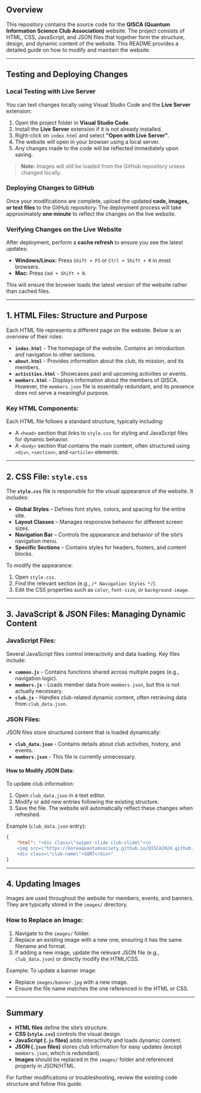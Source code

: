 ## Overview
This repository contains the source code for the **QISCA (Quantum Information Science Club Association)** website. The project consists of HTML, CSS, JavaScript, and JSON files that together form the structure, design, and dynamic content of the website. This README provides a detailed guide on how to modify and maintain the website.

---

## Testing and Deploying Changes

### Local Testing with Live Server
You can test changes locally using Visual Studio Code and the **Live Server** extension:
1. Open the project folder in **Visual Studio Code**.
2. Install the **Live Server** extension if it is not already installed.
3. Right-click on `index.html` and select **"Open with Live Server"**.
4. The website will open in your browser using a local server.
5. Any changes made to the code will be reflected immediately upon saving.

> **Note:** Images will still be loaded from the GitHub repository unless changed locally.

### Deploying Changes to GitHub
Once your modifications are complete, upload the updated **code, images, or text files** to the GitHub repository. The deployment process will take approximately **one minute** to reflect the changes on the live website.

### Verifying Changes on the Live Website
After deployment, perform a **cache refresh** to ensure you see the latest updates:
- **Windows/Linux:** Press `Shift + F5` or `Ctrl + Shift + R` in most browsers.
- **Mac:** Press `Cmd + Shift + R`.

This will ensure the browser loads the latest version of the website rather than cached files.


---

## 1. HTML Files: Structure and Purpose

Each HTML file represents a different page on the website. Below is an overview of their roles:

- **`index.html`** - The homepage of the website. Contains an introduction and navigation to other sections.
- **`about.html`** - Provides information about the club, its mission, and its members.
- **`activities.html`** - Showcases past and upcoming activities or events.
- **`members.html`** - Displays information about the members of QISCA. However, the `members.json` file is essentially redundant, and its presence does not serve a meaningful purpose.

### Key HTML Components:
Each HTML file follows a standard structure, typically including:
- A `<head>` section that links to `style.css` for styling and JavaScript files for dynamic behavior.
- A `<body>` section that contains the main content, often structured using `<div>`, `<section>`, and `<article>` elements.

---

## 2. CSS File: `style.css`

The **`style.css`** file is responsible for the visual appearance of the website. It includes:
- **Global Styles** – Defines font styles, colors, and spacing for the entire site.
- **Layout Classes** – Manages responsive behavior for different screen sizes.
- **Navigation Bar** – Controls the appearance and behavior of the site’s navigation menu.
- **Specific Sections** – Contains styles for headers, footers, and content blocks.

To modify the appearance:
1. Open `style.css`.
2. Find the relevant section (e.g., `/* Navigation Styles */`).
3. Edit the CSS properties such as `color`, `font-size`, or `background-image`.

---

## 3. JavaScript & JSON Files: Managing Dynamic Content

### JavaScript Files:
Several JavaScript files control interactivity and data loading. Key files include:

- **`common.js`** - Contains functions shared across multiple pages (e.g., navigation logic).
- **`members.js`** - Loads member data from `members.json`, but this is not actually necessary.
- **`club.js`** - Handles club-related dynamic content, often retrieving data from `club_data.json`.

### JSON Files:
JSON files store structured content that is loaded dynamically:

- **`club_data.json`** - Contains details about club activities, history, and events.
- **`members.json`** - This file is currently unnecessary.

#### How to Modify JSON Data:
To update club information:
1. Open `club_data.json` in a text editor.
2. Modify or add new entries following the existing structure.
3. Save the file. The website will automatically reflect these changes when refreshed.

Example (`club_data.json` entry):
```json
{
    "html": "<div class=\"swiper-slide club-slide\">\n
    <img src=\"https://koreaquantumsociety.github.io/QISCA2024.github.io/images/SQRT.png\" alt=\"SQRT\">\n
    <div class=\"club-name\">SQRT</div>"
}
```

---

## 4. Updating Images

Images are used throughout the website for members, events, and banners. They are typically stored in the `images/` directory.

### How to Replace an Image:
1. Navigate to the `images/` folder.
2. Replace an existing image with a new one, ensuring it has the same filename and format.
3. If adding a new image, update the relevant JSON file (e.g., `club_data.json`) or directly modify the HTML/CSS.

Example: To update a banner image:
- Replace `images/banner.jpg` with a new image.
- Ensure the file name matches the one referenced in the HTML or CSS.

---

## Summary

- **HTML files** define the site’s structure.
- **CSS (`style.css`)** controls the visual design.
- **JavaScript (`.js` files)** adds interactivity and loads dynamic content.
- **JSON (`.json` files)** stores club information for easy updates (except `members.json`, which is redundant).
- **Images** should be replaced in the `images/` folder and referenced properly in JSON/HTML.

For further modifications or troubleshooting, review the existing code structure and follow this guide.
